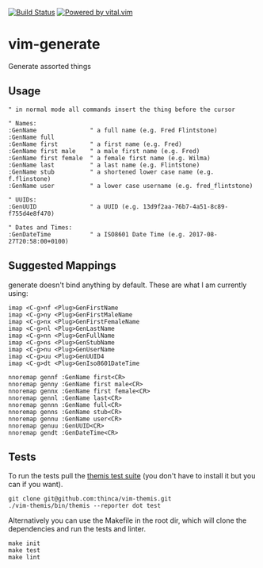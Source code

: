 [![Build Status](https://travis-ci.org/nicwest/vim-generate.svg?branch=master)](https://travis-ci.org/nicwest/vim-generate)
[![Powered by vital.vim](https://img.shields.io/badge/powered%20by-vital.vim-80273f.svg)](https://github.com/vim-jp/vital.vim)

vim-generate
============

Generate assorted things

Usage
-----

```viml
" in normal mode all commands insert the thing before the cursor

" Names:
:GenName               " a full name (e.g. Fred Flintstone)
:GenName full          
:GenName first         " a first name (e.g. Fred)
:GenName first male    " a male first name (e.g. Fred)
:GenName first female  " a female first name (e.g. Wilma)
:GenName last          " a last name (e.g. Flintstone)
:GenName stub          " a shortened lower case name (e.g. f.flinstone)
:GenName user          " a lower case username (e.g. fred_flintstone)

" UUIDs:
:GenUUID               " a UUID (e.g. 13d9f2aa-76b7-4a51-8c89-f755d4e8f470)

" Dates and Times:
:GenDateTime           " a ISO8601 Date Time (e.g. 2017-08-27T20:58:00+0100)

```

Suggested Mappings
------------------

generate doesn't bind anything by default. These are what I am currently using:

```viml
imap <C-g>nf <Plug>GenFirstName
imap <C-g>ny <Plug>GenFirstMaleName
imap <C-g>nx <Plug>GenFirstFemaleName
imap <C-g>nl <Plug>GenLastName
imap <C-g>nn <Plug>GenFullName
imap <C-g>ns <Plug>GenStubName
imap <C-g>nu <Plug>GenUserName
imap <C-g>uu <Plug>GenUUID4
imap <C-g>dt <Plug>GenIso8601DateTime

nnoremap gennf :GenName first<CR>
nnoremap genny :GenName first male<CR>
nnoremap gennx :GenName first female<CR>
nnoremap gennl :GenName last<CR>
nnoremap gennn :GenName full<CR>
nnoremap genns :GenName stub<CR>
nnoremap gennu :GenName user<CR>
nnoremap genuu :GenUUID<CR>
nnoremap gendt :GenDateTime<CR>
```

Tests
-----

To run the tests pull the [themis test
suite](https://github.com/thinca/vim-themis) (you don't have to install it but
you can if you want).

```
git clone git@github.com:thinca/vim-themis.git
./vim-themis/bin/themis --reporter dot test
```

Alternatively you can use the Makefile in the root dir, which will clone the
dependencies and run the tests and linter.

```
make init
make test
make lint
```
